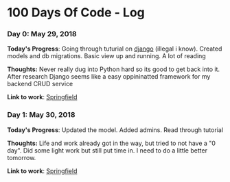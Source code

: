 # 100 Days Of Code - Log

### Day 0: May 29, 2018 
**Today's Progress**:
Going through tuturial on [django](https://docs.djangoproject.com/en/2.0/intro/tutorial02/) (illegal i know). Created models 
and db migrations. Basic view up and running. A lot of reading

**Thoughts:**
Never really dug 
into Python hard so its good to get back into it. After research Django seems like a easy oppininatted framework for my
backend CRUD service

**Link to work**: [Springfield](https://github.com/LtDan33/springfield)

### Day 1: May 30, 2018 
**Today's Progress**:
Updated the model. Added admins. Read through tutorial

**Thoughts:**
Life and work already got in the way, but tried to not have a "0 day". Did some light work but still put time in. I need
to do a little better tomorrow.

**Link to work**:
[Springfield](https://github.com/LtDan33/springfield)

<!-- ### Day x: May 28, 2018  -->
<!-- **Today's Progress**: -->

<!-- **Thoughts:** -->

<!-- **Link to work**: -->

<!-- I have commented out the example logs -->
<!-- ### Day 0: February 30, 2016 (Example 1) -->
<!-- ##### (delete me or comment me out) -->

<!-- **Today's Progress**: Fixed CSS, worked on canvas functionality for the app. -->

<!-- **Thoughts:** I really struggled with CSS, but, overall, I feel like I am slowly getting better at it. Canvas is still new for me, but I managed to figure out some basic functionality. -->

<!-- **Link to work:** [Calculator App](http://www.example.com) -->

<!-- ### Day 0: February 30, 2016 (Example 2) -->
<!-- ##### (delete me or comment me out) -->

<!-- **Today's Progress**: Fixed CSS, worked on canvas functionality for the app. -->

<!-- **Thoughts**: I really struggled with CSS, but, overall, I feel like I am slowly getting better at it. Canvas is still new for me, but I managed to figure out some basic functionality. -->

<!-- **Link(s) to work**: [Calculator App](http://www.example.com) -->


<!-- ### Day 1: June 27, Monday -->

<!-- **Today's Progress**: I've gone through many exercises on FreeCodeCamp. -->

<!-- **Thoughts** I've recently started coding, and it's a great feeling when I finally solve an algorithm challenge after a lot of attempts and hours spent. -->

<!-- **Link(s) to work** -->
<!-- 1. [Find the Longest Word in a String](https://www.freecodecamp.com/challenges/find-the-longest-word-in-a-string) -->
<!-- 2. [Title Case a Sentence](https://www.freecodecamp.com/challenges/title-case-a-sentence) -->

